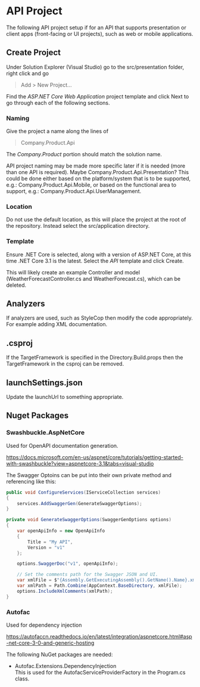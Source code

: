 # API Project

The following API project setup if for an API that supports presentation or client apps (front-facing or UI projects),
such as web or mobile applications.

## Create Project

Under Solution Explorer (Visual Studio) go to the src/presentation folder, right click and go

> Add > New Project...

Find the *ASP.NET Core Web Application* project template and click Next to go through each of the following sections.

### Naming

Give the project a name along the lines of

> Company.Product.Api

The *Company.Product* portion should match the solution name.

API project naming may be made more specific later if it is needed (more than one API is required).
Maybe Company.Product.Api.Presentation?
This could be done either based on the platform/system that is to be supported, e.g.: Company.Product.Api.Mobile,
or based on the functional area to support, e.g.: Company.Product.Api.UserManagement.


### Location

Do not use the default location, as this will place the project at the root of the repository.
Instead select the src/application directory.

### Template

Ensure .NET Core is selected, along with a version of ASP.NET Core, at this time .NET Core 3.1 is the latest.
Select the *API* template and click Create.

This will likely create an example Controller and model (WeatherForecastController.cs and WeatherForecast.cs), which can be deleted.

## Analyzers

If analyzers are used, such as StyleCop then modify the code appropriately. For example adding XML documentation.

## .csproj

If the TargetFramework is specified in the Directory.Build.props then the TargetFramework in the csproj can be removed.

## launchSettings.json

Update the launchUrl to something appropriate.

## Nuget Packages

### Swashbuckle.AspNetCore

Used for OpenAPI documentation generation.

https://docs.microsoft.com/en-us/aspnet/core/tutorials/getting-started-with-swashbuckle?view=aspnetcore-3.1&tabs=visual-studio

The Swagger Optoins can be put into their own private method and referencing like this:

``` c#
public void ConfigureServices(IServiceCollection services)
{
    services.AddSwaggerGen(GenerateSwaggerOptions);
}

private void GenerateSwaggerOptions(SwaggerGenOptions options)
{
    var openApiInfo = new OpenApiInfo
    {
        Title = "My API",
        Version = "v1"
    };

    options.SwaggerDoc("v1", openApiInfo);

    // Set the comments path for the Swagger JSON and UI.
    var xmlFile = $"{Assembly.GetExecutingAssembly().GetName().Name}.xml";
    var xmlPath = Path.Combine(AppContext.BaseDirectory, xmlFile);
    options.IncludeXmlComments(xmlPath);
}
```

### Autofac

Used for dependency injection

https://autofaccn.readthedocs.io/en/latest/integration/aspnetcore.html#asp-net-core-3-0-and-generic-hosting

The following NuGet packages are needed:
 - Autofac.Extensions.DependencyInjection  
   This is used for the AutofacServiceProviderFactory in the Program.cs class.
